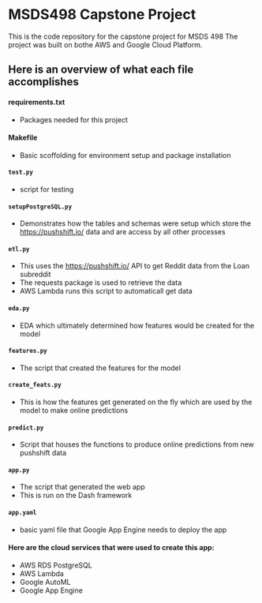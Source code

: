 # MSDS498 Capstone Project
This is the code repository for the capstone project for MSDS 498
The project was built on bothe AWS and Google Cloud Platform.

## Here is an overview of what each file accomplishes
#### requirements.txt
  * Packages needed for this project
#### Makefile
  * Basic scoffolding for environment setup and package installation
#### `test.py`
  * script for testing
#### `setupPostgreSQL.py`
* Demonstrates how the tables and schemas were setup which store the https://pushshift.io/ data and are access by all other processes
#### `etl.py`
  * This uses the https://pushshift.io/ API to get Reddit data from the Loan subreddit
  * The requests package is used to retrieve the data
  * AWS Lambda runs this script to automaticall get data
#### `eda.py`
  * EDA which ultimately determined how features would be created for the model
#### `features.py`
  * The script that created the features for the model
#### `create_feats.py`
  * This is how the features get generated on the fly which are used by the model to make online predictions 
#### `predict.py`
  * Script that houses the functions to produce online predictions from new pushshift data
#### `app.py`
  * The script that generated the web app
  * This is run on the Dash framework
#### `app.yaml`
  * basic yaml file that Google App Engine needs to deploy the app
  
#### Here are the cloud services that were used to create this app:
  * AWS RDS PostgreSQL
  * AWS Lambda
  * Google AutoML
  * Google App Engine 
